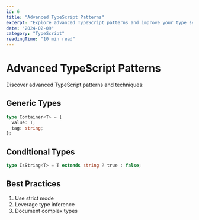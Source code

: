 ```yaml
---
id: 6
title: "Advanced TypeScript Patterns"
excerpt: "Explore advanced TypeScript patterns and improve your type system knowledge."
date: "2024-02-09"
category: "TypeScript"
readingTime: "10 min read"
---
```


# Advanced TypeScript Patterns

Discover advanced TypeScript patterns and techniques:

## Generic Types

```typescript
type Container<T> = {
  value: T;
  tag: string;
};
```

## Conditional Types

```typescript
type IsString<T> = T extends string ? true : false;
```

## Best Practices

1. Use strict mode
2. Leverage type inference
3. Document complex types